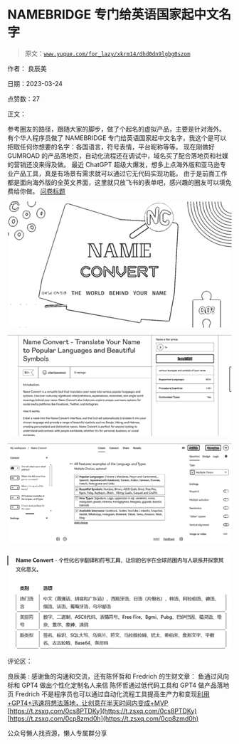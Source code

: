 # NAMEBRIDGE 专门给英语国家起中文名字

> 原文：[`www.yuque.com/for_lazy/xkrm14/dhd0dn9lgbg0szom`](https://www.yuque.com/for_lazy/xkrm14/dhd0dn9lgbg0szom)

作者： 良辰美

日期：2023-03-24

点赞数：27

正文：

参考圈友的路径，跟随大家的脚步，做了个起名的虚拟产品，主要是针对海外。 有个华人程序员做了 NAMEBRIDGE 专门给英语国家起中文名字，我这个是可以把取任何你想要的名字：各国语言，符号表情，平台昵称等等。 现在刚做好 GUMROAD 的产品落地页，自动化流程还在调试中，域名买了配合落地页和社媒的营销还没来得及做。 最近 ChatGPT 超级大爆发，想多上点海外版和亚马逊专业产品工具，真是有场景有需求就可以通过它无代码实现功能。 由于是前面工作都是面向海外版的全英文界面，这里就只放飞书的表单吧，感兴趣的圈友可以填免费给你做。 [问卷标题](https://fs.fanqier.cn/f/n6zphriq)

![](img/35ba34a8f300cf4f4284d6d318dfbdd4.png)  

![](img/45629f29f3862c4d723855056987eee3.png)  

![](img/8570437d2f7d2b91f331061d2f5cbfe9.png)  

![](img/df677b61a215110095bbea5e66f5974c.png)  

评论区：

良辰美 : 感谢鱼的沟通和交流，还有陈怀哲和 Fredrich 的生财文章： 鱼通过风向标和 GPT4 做出个性化定制名人来信 陈怀哲通过低代码工具和 GPT4 做产品落地页 Fredrich 不是程序员也可以通过自动化流程工具提高生产力和变现[利用+GPT4+迅速将想法落地，让创意在半天时间内变成+MVP](https://t.zsxq.com/0ce4hcasx) [https://t.zsxq.com/0cs8PTDKy](https://t.zsxq.com/0cs8PTDKy) [https://t.zsxq.com/0cp8zmd0h](https://t.zsxq.com/0cp8zmd0h)

公众号懒人找资源，懒人专属群分享

